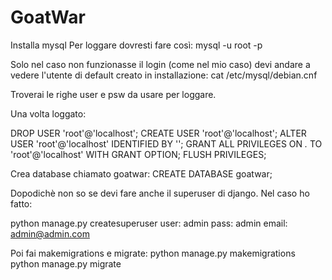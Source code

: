 # GoatWar

Installa mysql
Per loggare dovresti fare così:
mysql -u root -p
<password bianca>

Solo nel caso non funzionasse il login (come nel mio caso) devi andare a vedere l'utente di default creato in installazione:
cat /etc/mysql/debian.cnf

Troverai le righe user e psw da usare per loggare.

Una volta loggato:

DROP USER 'root'@'localhost';
CREATE USER 'root'@'localhost';
ALTER USER 'root'@'localhost' IDENTIFIED BY '';
GRANT ALL PRIVILEGES ON *.* TO 'root'@'localhost' WITH GRANT OPTION;
FLUSH PRIVILEGES;

Crea database chiamato goatwar:
CREATE DATABASE goatwar;

Dopodichè non so se devi fare anche il superuser di django.
Nel caso ho fatto:

python manage.py createsuperuser
user: admin
pass: admin
email: admin@admin.com

Poi fai makemigrations e migrate:
python manage.py makemigrations
python manage.py migrate
